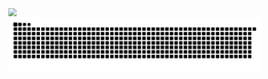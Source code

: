 <img src="https://i.postimg.cc/zfNnN6rX/banner-2x.png"/>
<a href=#><img src="github-user-contribution.svg"></a>
